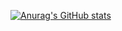 [![Anurag's GitHub stats](https://github-readme-stats.vercel.app/api?username=jinwood)](https://github.com/anuraghazra/github-readme-stats)
